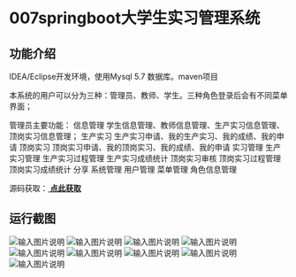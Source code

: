 # 007springboot大学生实习管理系统

## 功能介绍
IDEA/Eclipse开发环境，使用Mysql 5.7 数据库。maven项目

本系统的用户可以分为三种：管理员、教师、学生。三种角色登录后会有不同菜单界面；

管理员主要功能：
信息管理
学生信息管理、教师信息管理、生产实习信息管理、顶岗实习信息管理；
生产实习
生产实习申请、我的生产实习、我的成绩、我的申请
顶岗实习
顶岗实习申请、我的顶岗实习、我的成绩、我的申请
实习管理
生产实习管理
生产实习过程管理
生产实习成绩统计
顶岗实习审核
顶岗实习过程管理
顶岗实习成绩统计
分享
系统管理
用户管理
菜单管理
角色信息管理

源码获取：[ **点此获取** ](http://www.shuyue.fun/index.php?type=productinfo&id=156)

## 运行截图
![输入图片说明](https://images.gitee.com/uploads/images/2021/0319/114456_7ae988a2_863230.png "屏幕截图.png")
![输入图片说明](https://images.gitee.com/uploads/images/2021/0319/114510_28701d4a_863230.png "屏幕截图.png")
![输入图片说明](https://images.gitee.com/uploads/images/2021/0319/114521_b6746898_863230.png "屏幕截图.png")
![输入图片说明](https://images.gitee.com/uploads/images/2021/0319/114530_2c5f7633_863230.png "屏幕截图.png")
![输入图片说明](https://images.gitee.com/uploads/images/2021/0319/122544_70f560b9_863230.png "屏幕截图.png")
![输入图片说明](https://images.gitee.com/uploads/images/2021/0319/122559_ca02f02d_863230.png "屏幕截图.png")
![输入图片说明](https://images.gitee.com/uploads/images/2021/0319/122609_4365b0e2_863230.png "屏幕截图.png")
![输入图片说明](https://images.gitee.com/uploads/images/2021/0319/122617_16f004fc_863230.png "屏幕截图.png")
![输入图片说明](https://images.gitee.com/uploads/images/2021/0319/122627_ccd4e83f_863230.png "屏幕截图.png")

